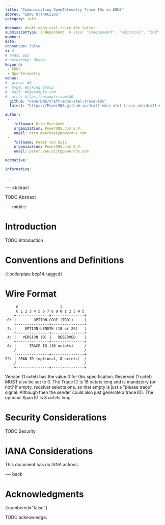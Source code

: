 ```yaml
---
title: "Communicating OpenTelemetry Trace IDs in EDNS"
abbrev: "EDNS OTTRACEIDS"
category: info

docname: draft-edns-otel-trace-ids-latest
submissiontype: independent  # also: "independent", "editorial", "IAB", or "IRTF"
number:
date:
consensus: false
v: 3
# area: ops
# workgroup: dnsop
keyword:
 - EDNS
 - OpenTelemetry
venue:
#  group: WG
#  type: Working Group
#  mail: WG@example.com
#  arch: https://example.com/WG
  github: "PowerDNS/draft-edns-otel-trace-ids"
  latest: "https://PowerDNS.github.io/draft-edns-otel-trace-ids/draft-edns-otel-trace-ids.html"

author:
 -
    fullname: Otto Moerbeek
    organization: PowerDNS.com B.V.
    email: otto.moerbeek@powerdns.com
 -
    fullname: Peter van Dijk
    organization: PowerDNS.com B.V.
    email: peter.van.dijk@powerdns.com

normative:

informative:

...
```


--- abstract

TODO Abstract


--- middle

# Introduction

TODO Introduction


# Conventions and Definitions

{::boilerplate bcp14-tagged}

# Wire Format

~~~ ascii-art
     0                   1
     0 1 2 3 4 5 6 7 8 9 0 1 2 3 4 5
    +---------------+---------------+
 0: |        OPTION-CODE (TBD1)     |
    +---------------+---------------+
 2: |    OPTION-LENGTH (18 or 26)   |
    +---------------+---------------+
 4: |   VERSION (0) |   RESERVED    |
    +---------------+---------------+
 6: |      TRACE ID (16 octets)     /
    /                               /
    |---------------+---------------+
22: | SPAN ID (optional, 8 octets)  /
    /                               /
    +---------------+---------------+

~~~

Version (1 octet) has the value 0 for this specification.
Reserved (1 octet) MUST also be set to 0.
The Trace ID is 16 octets long and is mandatory (or not? if empty, receiver selects one, so that empty is just a "please trace" signal. Although then the sender could also just generate a trace ID).
The optional Span ID is 8 octets long.

# Security Considerations

TODO Security


# IANA Considerations

This document has no IANA actions.


--- back

# Acknowledgments
{:numbered="false"}

TODO acknowledge.
